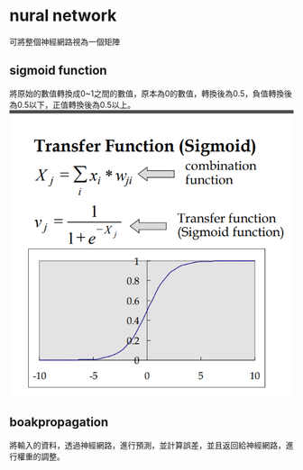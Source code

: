 # nural network
可將整個神經網路視為一個矩陣
## sigmoid function
將原始的數值轉換成0~1之間的數值，原本為0的數值，轉換後為0.5，負值轉換後為0.5以下，正值轉換後為0.5以上。
![alt text](./Nural%20Network_source/{0999BA9F-ABD6-4051-A946-50780BB1C770}.png)
## boakpropagation
將輸入的資料，透過神經網路，進行預測，並計算誤差，並且返回給神經網路，進行權重的調整。
